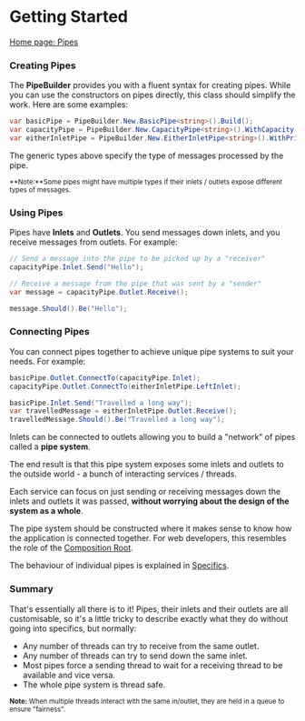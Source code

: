 Getting Started
=================
[Home page: Pipes](README.md)
### Creating Pipes
The **PipeBuilder** provides you with a fluent syntax for creating pipes. While you can use the constructors on pipes directly,
this class should simplify the work. Here are some examples:

```c#
var basicPipe = PipeBuilder.New.BasicPipe<string>().Build();
var capacityPipe = PipeBuilder.New.CapacityPipe<string>().WithCapacity(100).Build();
var eitherInletPipe = PipeBuilder.New.EitherInletPipe<string>().WithPrioritisingTieBreaker(Priority.Right).Build();
```

The generic types above specify the type of messages processed by the pipe.

<sup>**Note:**Some pipes might have multiple types if their inlets / outlets expose different types of messages.</sup>

### Using Pipes
Pipes have **Inlets** and **Outlets**. You send messages down inlets, and you receive messages from outlets. For example:

```c#
// Send a message into the pipe to be picked up by a "receiver"
capacityPipe.Inlet.Send("Hello");

// Receive a message from the pipe that was sent by a "sender"
var message = capacityPipe.Outlet.Receive();

message.Should().Be("Hello");
```

### Connecting Pipes
You can connect pipes together to achieve unique pipe systems to suit your needs. For example:
```c#
basicPipe.Outlet.ConnectTo(capacityPipe.Inlet);
capacityPipe.Outlet.ConnectTo(eitherInletPipe.LeftInlet);

basicPipe.Inlet.Send("Travelled a long way");
var travelledMessage = eitherInletPipe.Outlet.Receive();
travelledMessage.Should().Be("Travelled a long way");
```
Inlets can be connected to outlets allowing you to build a "network" of pipes called a **pipe system**.

The end result is that this pipe system exposes some inlets and outlets to the outside world - a bunch of interacting services / threads.

Each service can focus on just sending or receiving messages down the inlets and outlets it was passed, **without worrying about the design of the system as a whole**.

The pipe system should be constructed where it makes sense to know how the application is connected together. For web developers, this resembles the role of the [Composition Root](http://blog.ploeh.dk/2011/07/28/CompositionRoot/).

The behaviour of individual pipes is explained in [Specifics](Specifics.md).

### Summary
That's essentially all there is to it! Pipes, their inlets and their outlets are all customisable, so it's a little tricky to describe exactly what they do without going into specifics, but normally:
* Any number of threads can try to receive from the same outlet.
* Any number of threads can try to send down the same inlet.
* Most pipes force a sending thread to wait for a receiving thread to be available and vice versa.
* The whole pipe system is thread safe.

<sup>**Note:** When multiple threads interact with the same in/outlet, they are held in a queue to ensure "fairness".</sup>
